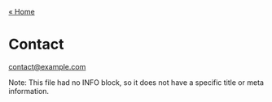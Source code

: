 [&laquo; Home](/)

Contact
=======

[contact@example.com](mailto:contact@example.com)

Note: This file had no INFO block, so it does not have a specific title or meta information.

